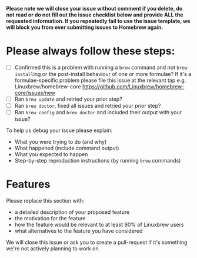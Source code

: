 **Please note we will close your issue without comment if you delete, do not read or do not fill out the issue checklist below and provide ALL the requested information. If you repeatedly fail to use the issue template, we will block you from ever submitting issues to Homebrew again.**

# Please always follow these steps:
- [ ] Confirmed this is a problem with running a `brew` command and not `brew install`ing or the post-install behaviour of one or more formulae? If it's a formulae-specific problem please file this issue at the relevant tap e.g. Linuxbrew/homebrew-core https://github.com/Linuxbrew/homebrew-core/issues/new
- [ ] Ran `brew update` and retried your prior step?
- [ ] Ran `brew doctor`, fixed all issues and retried your prior step?
- [ ] Ran `brew config` and `brew doctor` and included their output with your issue?

To help us debug your issue please explain:
- What you were trying to do (and why)
- What happened (include command output)
- What you expected to happen
- Step-by-step reproduction instructions (by running `brew` commands)

# Features
Please replace this section with:
- a detailed description of your proposed feature
- the motivation for the feature
- how the feature would be relevant to at least 90% of Linuxbrew users
- what alternatives to the feature you have considered

We will close this issue or ask you to create a pull-request if it's something we're not actively planning to work on.

